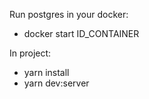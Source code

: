 Run postgres in your docker:

 - docker start ID_CONTAINER

In project:
 - yarn install
 - yarn dev:server
